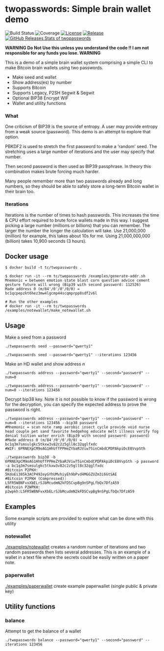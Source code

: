 # twopasswords: Simple brain wallet demo

![Build Status](https://github.com/timchurchard/twopasswords/workflows/Test/badge.svg)
![Coverage](https://img.shields.io/badge/Coverage-67.8%25-yellow)
[![License](https://img.shields.io/github/license/timchurchard/twopasswords)](/LICENSE)
[![Release](https://img.shields.io/github/release/timchurchard/twopasswords.svg)](https://github.com/timchurchard/twopasswords/releases/latest)
[![GitHub Releases Stats of twopasswords](https://img.shields.io/github/downloads/timchurchard/twopasswords/total.svg?logo=github)](https://somsubhra.github.io/github-release-stats/?username=timchurchard&repository=twopasswords)


**WARNING Do Not Use this unless you understand the code !! I am not responsible for any funds you lose. WARNING**

This is a demo of a simple brain wallet system comprising a simple CLI to make Bitcoin brain wallets using two passwords.
- Make seed and wallet
- Show address(es) by number
- Supports Bitcoin
- Supports Legacy, P2SH Segwit & Segwit
- Optional BIP38 Encrypt WIF
- Wallet and utility functions

### What

One criticism of BIP39 is the source of entropy. A user may provide entropy from a weak source (password). This demo is an attempt to explore that option.

PBKDF2 is used to stretch the first password to make a 'random' seed. The stretching uses a large number of iterations and the user may specify that number.

Then second password is then used as BIP39 passphrase. In theory this combination makes brute forcing much harder.

Many people remember more than two passwords already and long numbers, so they should be able to safely store a long-term Bitcoin wallet in their brain too.

### Iterations

Iterations is the number of times to hash passwords. This increases the time & CPU effort required to brute force wallets made in this way. I suggest picking a large number (millions or billions) that you can remember. The larger the number the longer the calculation will take. Use 21,000,000 (million) for example, this takes about 10s for me. Using 21,000,000,000 (billion) takes 10,900 seconds (3 hours).

## Docker usage

```shell
$ docker build -t tc/twopasswords .

$ docker run -it --rm tc/twopasswords /examples/generate-addr.sh
Mnemonic = between emotion state blast corn question advice cement gesture future will wrong (Bip39 with second password: 112526)
Made address 0 (m/84'/0'/0'/0/0) = bc1qcpepzkt6hez3mw4lgcmp44scqmprpp8sdf2v6l

# Run the other examples
# docker run -it --rm tc/twopasswords /examples/notewallet/make_notewallet.sh
```

## Usage

Make a seed from a password

```shell
./twopasswords seed --password="qwerty1"

./twopasswords seed --password="qwerty1" --iterations 123456
```

Make an HD wallet and show address _n_

```shell
./twopasswords address --password="qwerty1" --second="password" --num=0

./twopasswords address --password="qwerty1" --second="password" --num=0 --iterations 123456
```

Decrypt bip38 key. Note it is not possible to know if the password is wrong for the decryption, you can specify the expected address to prove the password is right.
```shell
./twopasswords address --password="qwerty1" --second="password" --num=0 --iterations 123456 --bip38 password
#Mnemonic = scan note ramp aerobic insect cycle provide void nurse head couple pet sand favorite hedgehog educate melt illness verify fog denial tuition water enrich (Bip39 with second password: password)
#Made address 0 (m/84'/0'/0'/0/0) = bc1q3m7smsulgkc5tkxw3v82c2z5gll8c32qglfxdc
#WIF: 6PRNEXpCM9oAG1HhUffPPHeZYbaRJViw75inCmbdCPDPAkpiDcE8VvpSth

./twopasswords bip38 -b 6PRNEXpCM9oAG1HhUffPPHeZYbaRJViw75inCmbdCPDPAkpiDcE8VvpSth -p password -a bc1q3m7smsulgkc5tkxw3v82c2z5gll8c32qglfxdc
#Bitcoin P2PKH:                  5KdoEi385k3ACP492eyGYhUMvhiyEh9bPvd4MGGZUZm3i6GtSAE
#Bitcoin P2PKH (Compressed):     L5FR5W8NFvxXbELrSJbMcudmN2kFDSCvpBg9nSPgLfbQx7DfzA59
#Bitcoin P2WPKH:                 p2wpkh:L5FR5W8NFvxXbELrSJbMcudmN2kFDSCvpBg9nSPgLfbQx7DfzA59
```

## Examples

Some example scripts are provided to explore what can be done with this utility

### notewallet

[./examples/notewallet](./examples/notewallet) creates a random number of iterations and two random passwords then lists several addresses. This is an example of a wallet in a text file where the secrets could be easily written on a paper note.

### paperwallet

[./examples/paperwallet](./examples/paperwallet) create example paperwallet (single public & private key)

## Utility functions

### balance

Attempt to get the balance of a wallet

```shell
./twopasswords balance --password="qwerty1" --second="password" --iterations 123456
```

